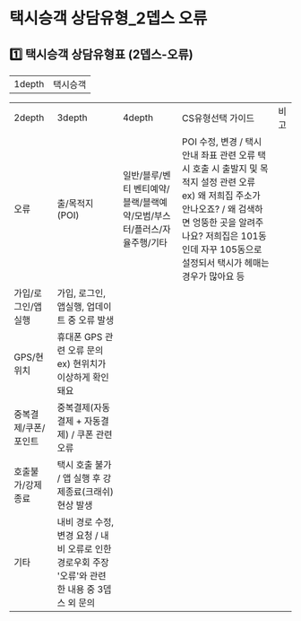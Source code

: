 # 택시승객 상담유형_2뎁스 오류

**1️⃣** **택시승객 상담유형표 (2뎁스-오류)**
-------------------------------

|  |  |
| --- | --- |
| 1depth | 택시승객 |

|  |  |  |  |  |
| --- | --- | --- | --- | --- |
| 2depth | 3depth | 4depth | CS유형선택 가이드 | 비고 |
| 오류 | 출/목적지(POI) | 일반/블루/벤티 벤티예약/블랙/블랙예약/모범/부스터/플러스/자율주행/기타 | POI 수정, 변경 / 택시 안내 좌표 관련 오류  택시 호출 시 출발지 및 목적지 설정 관련 오류  ex) 왜 저희집 주소가 안나오죠? / 왜 검색하면 엉뚱한 곳을 알려주나요? 저희집은 101동인데 자꾸 105동으로 설정되서 택시가 헤매는 경우가 많아요 등 |  |
| 가입/로그인/앱실행 | 가입, 로그인, 앱실행, 업데이트 중 오류 발생 |  |
| GPS/현위치 | 휴대폰 GPS 관련 오류 문의 ex) 현위치가 이상하게 확인돼요 |  |
| 중복결제/쿠폰/포인트 | 중복결제(자동결제 + 자동결제) / 쿠폰 관련 오류 |  |
| 호출불가/강제종료 | 택시 호출 불가 / 앱 실행 후 강제종료(크래쉬) 현상 발생 |  |
| 기타 | 내비 경로 수정, 변경 요청 / 내비 오류로 인한 경로우회 주장 '오류'와 관련한 내용 중 3뎁스 외 문의 |  |